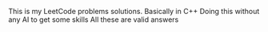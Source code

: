 This is my LeetCode problems solutions. Basically in C++
Doing this without any AI to get some skills
All these are valid answers
